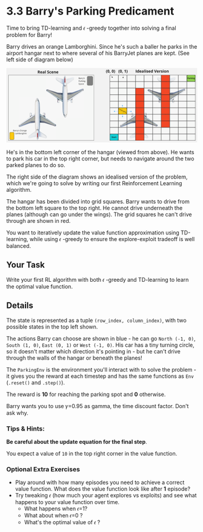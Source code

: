 # 3.3 Barry's Parking Predicament
Time to bring TD-learning and  𝜖 -greedy together into solving a final problem for Barry!

Barry drives an orange Lamborghini. Since he's such a baller he parks in the airport hangar next to where several of his BarryJet planes are kept. (See left side of diagram below)

![Diagram of the Parking Predicament task](images/1.png)

He's in the bottom left corner of the hangar (viewed from above). He wants to park his car in the top right corner, but needs to navigate around the two parked planes to do so.

The right side of the diagram shows an idealised version of the problem, which we're going to solve by writing our first Reinforcement Learning algorithm.

The hangar has been divided into grid squares. Barry wants to drive from the bottom left square to the top right. He cannot drive underneath the planes (although can go under the wings). The grid squares he can't drive through are shown in red.

You want to iteratively update the value function approximation using TD-learning, while using  𝜖 -greedy to ensure the explore-exploit tradeoff is well balanced.


## Your Task
Write your first RL algorithm with both 𝜖 -greedy and TD-learning to learn the optimal value function.


## Details
The state is represented as a tuple `(row_index, column_index)`, with two possible states in the top left shown.

The actions Barry can choose are shown in blue - he can go `North (-1, 0)`, `South (1, 0)`, `East (0, 1)` or `West (-1, 0)`. His car has a tiny turning circle, so it doesn't matter which direction it's pointing in - but he can't drive through the walls of the hangar or beneath the planes!

The `ParkingEnv` is the environment you'll interact with to solve the problem - it gives you the reward at each timestep and has the same functions as `Env` (`.reset()` and `.step()`).

The reward is **10** for reaching the parking spot and **0** otherwise.

Barry wants you to use  𝛾=0.95  as gamma, the time discount factor. Don't ask why.

### Tips & Hints:

**Be careful about the update equation for the final step**.

You expect a value of `10` in the top right corner in the value function.



### Optional Extra Exercises
- Play around with how many episodes you need to achieve a correct value function.
What does the value function look like after **1** episode?
- Try tweaking  𝜖  (how much your agent explores vs exploits) and see what happens to your value function over time.
    - What happens when 𝜖=1?
    - What about when 𝜖=0 ?
    - What's the optimal value of 𝜖 ?
